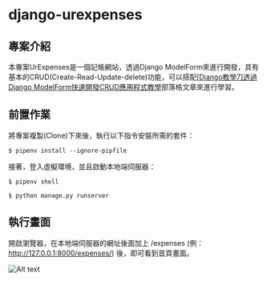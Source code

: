 # django-urexpenses #

## 專案介紹 ##

本專案UrExpenses是一個記帳網站，透過Django ModelForm來進行開發，具有基本的CRUD(Create-Read-Update-delete)功能，可以搭配[[Django教學7]透過Django ModelForm快速開發CRUD應用程式教學](https://www.learncodewithmike.com/2020/03/django-modelform.html)部落格文章來進行學習。

## 前置作業 ##

將專案複製(Clone)下來後，執行以下指令安裝所需的套件：

`$ pipenv install --ignore-pipfile`

接著，登入虛擬環境，並且啟動本地端伺服器：

`$ pipenv shell`

`$ python manage.py runserver`

## 執行畫面 ##

開啟瀏覽器，在本地端伺服器的網址後面加上 /expenses (例：http://127.0.0.1:8000/expenses/) 後，即可看到首頁畫面。

![Alt text](https://1.bp.blogspot.com/-SOg8L7Gtlwc/XoB7GRMS7pI/AAAAAAAABr8/Srgy1kxmhhANha9chc78Ii7Y7euDWm5ZQCKgBGAsYHg/s1600/UrExpenses.PNG "Optional title")